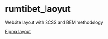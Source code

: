 # rumtibet_laoyut
Website layout with SCSS and BEM methodology

[Figma layout](https://www.figma.com/file/6Vmzx83NrZ6X6gSMV6G6dx/%D0%A2%D1%83%D1%80%D0%B8%D1%81%D1%82%D0%B8%D1%87%D0%B5%D1%81%D0%BA%D0%B8%D0%B9-%D1%81%D0%B0%D0%B9%D1%82?type=design&node-id=1-344&mode=design&t=mAgYBR7rwmkxiDyD-0)
